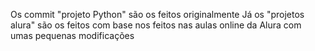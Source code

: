Os commit "projeto Python" são os feitos originalmente
Já os "projetos alura" são os feitos com base nos feitos nas aulas online da Alura com umas pequenas modificações
